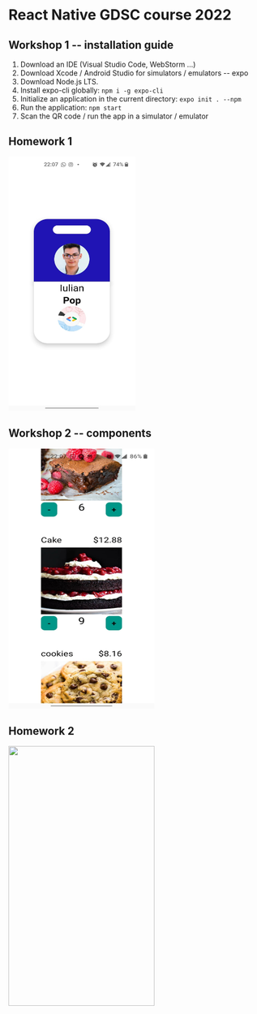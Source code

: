 # React Native GDSC course 2022

## Workshop 1 -- installation guide

1. Download an IDE (Visual Studio Code, WebStorm ...)
2. Download Xcode / Android Studio for simulators / emulators -- expo
3. Download Node.js LTS.
4. Install expo-cli globally: `npm i -g expo-cli`
5. Initialize an application in the current directory: `expo init . --npm`
6. Run the application: `npm start`
7. Scan the QR code / run the app in a simulator / emulator

## Homework 1
<img src="./Image/Tema1.jpeg" width="250" height="500">

## Workshop 2 -- components
<img src="./Image/Tema2.jpeg" width="288" height="512">

## Homework 2
<img src="./images/homework2.jpeg" width="288" height="512">

